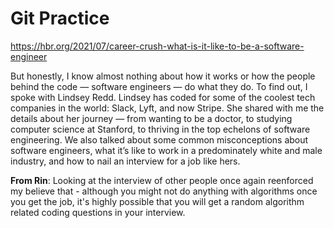# Git Practice

https://hbr.org/2021/07/career-crush-what-is-it-like-to-be-a-software-engineer

But honestly, I know almost nothing about how it works or how the people behind the code — software engineers — do what they do. To find out, I spoke with Lindsey Redd. Lindsey has coded for some of the coolest tech companies in the world: Slack, Lyft, and now Stripe. She shared with me the details about her journey — from wanting to be a doctor, to studying computer science at Stanford, to thriving in the top echelons of software engineering. We also talked about some common misconceptions about software engineers, what it’s like to work in a predominately white and male industry, and how to nail an interview for a job like hers.

**From Rin**:
Looking at the interview of other people once again reenforced my believe that - although you might not do anything with algorithms once you get the job, it's highly possible that you will get a random algorithm related coding questions in your interview.
